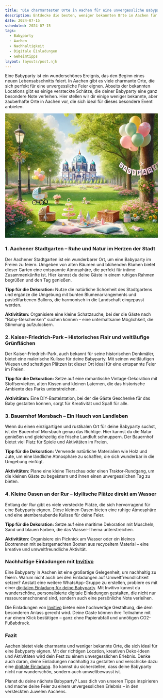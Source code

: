 ```yaml
---
title: "Die charmantesten Orte in Aachen für eine unvergessliche Babyparty: Geheimtipps und lokale Highlights"
description: Entdecke die besten, weniger bekannten Orte in Aachen für eine einzigartige Babyparty, inklusive nachhaltiger Dekorationstipps und personalisierten digitalen Einladungen.
date: 2024-07-15
scheduled: 2024-07-15
tags:
  - Babyparty
  - Aachen
  - Nachhaltigkeit
  - Digitale Einladungen
  - Geheimtipps
layout: layouts/post.njk
---
```


Eine Babyparty ist ein wunderschönes Ereignis, das den Beginn eines neuen Lebensabschnitts feiert. In Aachen gibt es viele charmante Orte, die sich perfekt für eine unvergessliche Feier eignen. Abseits der bekannten Locations gibt es einige versteckte Schätze, die deiner Babyparty eine ganz besondere Note verleihen. Hier stellen wir dir einige weniger bekannte, aber zauberhafte Orte in Aachen vor, die sich ideal für dieses besondere Event anbieten.

![Babyparty im Park](/img/picnic-park.webp)

### 1. **Aachener Stadtgarten – Ruhe und Natur im Herzen der Stadt**

Der Aachener Stadtgarten ist ein wunderbarer Ort, um eine Babyparty im Freien zu feiern. Umgeben von alten Bäumen und blühenden Blumen bietet dieser Garten eine entspannte Atmosphäre, die perfekt für intime Zusammenkünfte ist. Hier kannst du deine Gäste in einem ruhigen Rahmen begrüßen und den Tag genießen.

**Tipp für die Dekoration:** Nutze die natürliche Schönheit des Stadtgartens und ergänze die Umgebung mit bunten Blumenarrangements und pastellfarbenen Ballons, die harmonisch in die Landschaft eingepasst werden.

**Aktivitäten:** Organisiere eine kleine Schatzsuche, bei der die Gäste nach "Baby-Geschenken" suchen können – eine unterhaltsame Möglichkeit, die Stimmung aufzulockern.

### 2. **Kaiser-Friedrich-Park – Historisches Flair und weitläufige Grünflächen**

Der Kaiser-Friedrich-Park, auch bekannt für seine historischen Denkmäler, bietet eine malerische Kulisse für deine Babyparty. Mit seinen weitläufigen Wiesen und schattigen Plätzen ist dieser Ort ideal für eine entspannte Feier im Freien.

**Tipp für die Dekoration:** Setze auf eine romantische Vintage-Dekoration mit Stoffservietten, alten Kissen und kleinen Laternen, die das historische Ambiente des Parks unterstreichen.

**Aktivitäten:** Eine DIY-Bastelstation, bei der die Gäste Geschenke für das Baby gestalten können, sorgt für Kreativität und Spaß für alle.

### 3. **Bauernhof Morsbach – Ein Hauch von Landleben**

Wenn du einen einzigartigen und rustikalen Ort für deine Babyparty suchst, ist der Bauernhof Morsbach genau das Richtige. Hier kannst du die Natur genießen und gleichzeitig die frische Landluft schnuppern. Der Bauernhof bietet viel Platz für Spiele und Aktivitäten im Freien.

**Tipp für die Dekoration:** Verwende natürliche Materialien wie Holz und Jute, um eine ländliche Atmosphäre zu schaffen, die sich wunderbar in die Umgebung einfügt.

**Aktivitäten:** Plane eine kleine Tierschau oder einen Traktor-Rundgang, um die kleinen Gäste zu begeistern und ihnen einen unvergesslichen Tag zu bieten.

### 4. **Kleine Oasen an der Rur – Idyllische Plätze direkt am Wasser**

Entlang der Rur gibt es viele versteckte Plätze, die sich hervorragend für eine Babyparty eignen. Diese kleinen Oasen bieten eine ruhige Atmosphäre und eine atemberaubende Kulisse für deine Feier.

**Tipp für die Dekoration:** Setze auf eine maritime Dekoration mit Muscheln, Sand und blauen Farben, die das Wasser-Thema unterstreichen.

**Aktivitäten:** Organisiere ein Picknick am Wasser oder ein kleines Bootrennen mit selbstgemachten Booten aus recyceltem Material – eine kreative und umweltfreundliche Aktivität.

### **Nachhaltige Einladungen mit [Invitivo](https://invitivo.com/create)**

Eine Babyparty in Aachen ist eine großartige Gelegenheit, um nachhaltig zu feiern. Warum nicht auch bei den Einladungen auf Umweltfreundlichkeit setzen? Anstatt eine weitere WhatsApp-Gruppe zu erstellen, probiere es mit einer [digitalen Einladung für deine Babyparty](https://invitivo.com/). Mit Invitivo kannst du wunderschöne, personalisierte digitale Einladungen gestalten, die nicht nur ressourcenschonend sind, sondern auch eine persönliche Note verleihen. 

Die Einladungen von [Invitivo](https://invitivo.com/) bieten eine hochwertige Gestaltung, die dem besonderen Anlass gerecht wird. Deine Gäste können ihre Teilnahme mit nur einem Klick bestätigen – ganz ohne Papierabfall und unnötigen CO2-Fußabdruck.

### **Fazit**

Aachen bietet viele charmante und weniger bekannte Orte, die sich ideal für eine Babyparty eignen. Mit der richtigen Location, kreativen Deko-Ideen und Aktivitäten wird dein Fest zu einem unvergesslichen Erlebnis. Denke auch daran, deine Einladungen nachhaltig zu gestalten und verschicke dazu eine [digitale Einladung](https://invitivo.com). So kannst du sicherstellen, dass deine Babyparty nicht nur wunderschön, sondern auch umweltbewusst ist.

Planst du deine nächste Babyparty? Lass dich von unseren Tipps inspirieren und mache deine Feier zu einem unvergesslichen Erlebnis – in den versteckten Juwelen Aachens.
